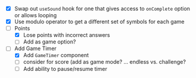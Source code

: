 - [x] Swap out `useSound` hook for one that gives access to `onComplete` option or allows looping
- [x] Use modulo operator to get a different set of symbols for each game
- [ ] Points
  - [x] Lose points with incorrect answers
  - [ ] Add as game option?
- [ ] Add Game Timer
  - [x] Add `GameTimer` component
  - [ ] consider for score (add as game mode? ... endless vs. challenge?
  - [ ] Add ability to pause/resume timer
